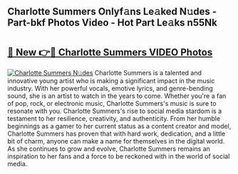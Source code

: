 ## Charlotte Summers Onlyf𝚊ns Le𝚊ked N𝚞des - Part-bkf Photos Video - Hot Part Le𝚊ks n55Nk

# <h2><a href="http://ab32095.deff.icu/?id=Charlotte+Summers">🔗 New 👉🔴 Charlotte Summers VIDEO Photos</a></h2>

[![Charlotte Summers N𝚞des](https://i.imgur.com/rIISA9y.gif)](http://ab32095.deff.icu/?id=Charlotte+Summers)
Charlotte Summers is a talented and innovative young artist who is making a significant impact in the music industry. With her powerful vocals, emotive lyrics, and genre-bending sound, she is an artist to watch in the years to come. Whether you're a fan of pop, rock, or electronic music, Charlotte Summers's music is sure to resonate with you. Charlotte Summers's rise to social media stardom is a testament to her resilience, creativity, and authenticity. From her humble beginnings as a gamer to her current status as a content creator and model, Charlotte Summers has proven that with hard work, dedication, and a little bit of charm, anyone can make a name for themselves in the digital world. As she continues to grow and evolve, Charlotte Summers remains an inspiration to her fans and a force to be reckoned with in the world of social media.
